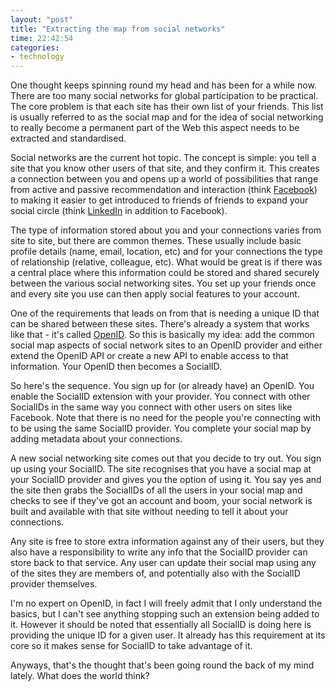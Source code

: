 ```yaml
---
layout: "post"
title: "Extracting the map from social networks"
time: 22:42:54
categories: 
- technology
---
```

One thought keeps spinning round my head and has been for a while now. There are too many social networks for global participation to be practical. The core problem is that each site has their own list of your friends. This list is usually referred to as the social map and for the idea of social networking to really become a permanent part of the Web this aspect needs to be extracted and standardised.

Social networks are the current hot topic. The concept is simple: you tell a site that you know other users of that site, and they confirm it. This creates a connection between you and opens up a world of possibilities that range from active and passive recommendation and interaction (think <a href="http://www.facebook.com/" title="Facebook">Facebook</a>) to making it easier to get introduced to friends of friends to expand your social circle (think <a href="http://www.linkedin.com/" title="LinkedIn">LinkedIn</a> in addition to Facebook).

The type of information stored about you and your connections varies from site to site, but there are common themes. These usually include basic profile details (name, email, location, etc) and for your connections the type of relationship (relative, colleague, etc). What would be great is if there was a central place where this information could be stored and shared securely between the various social networking sites. You set up your friends once and every site you use can then apply social features to your account.

One of the requirements that leads on from that is needing a unique ID that can be shared between these sites. There's already a system that works like that - it's called <a href="http://openid.net/" title="Official OpenID Website">OpenID</a>. So this is basically my idea: add the common social map aspects of social network sites to an OpenID provider and either extend the OpenID API or create a new API to enable access to that information. Your OpenID then becomes a SocialID.

So here's the sequence. You sign up for (or already have) an OpenID. You enable the SocialID extension with your provider. You connect with other SocialIDs in the same way you connect with other users on sites like Facebook. Note that there is no need for the people you're connecting with to be using the same SocialID provider. You complete your social map by adding metadata about your connections.

A new social networking site comes out that you decide to try out. You sign up using your SocialID. The site recognises that you have a social map at your SocialID provider and gives you the option of using it. You say yes and the site then grabs the SocialIDs of all the users in your social map and checks to see if they've got an account and boom, your social network is built and available with that site without needing to tell it about your connections.

Any site is free to store extra information against any of their users, but they also have a responsibility to write any info that the SocialID provider can store back to that service. Any user can update their social map using any of the sites they are members of, and potentially also with the SocialID provider themselves.

I'm no expert on OpenID, in fact I will freely admit that I only understand the basics, but I can't see anything stopping such an extension being added to it. However it should be noted that essentially all SocialID is doing here is providing the unique ID for a given user. It already has this requirement at its core so it makes sense for SocialID to take advantage of it.

Anyways, that's the thought that's been going round the back of my mind lately. What does the world think?